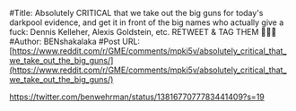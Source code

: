 #Title: Absolutely CRITICAL that we take out the big guns for today's darkpool evidence, and get it in front of the big names who actually give a fuck: Dennis Kelleher, Alexis Goldstein, etc. RETWEET & TAG THEM 📣📣📣
#Author: BENshakalaka
#Post URL: [https://www.reddit.com/r/GME/comments/mpki5v/absolutely_critical_that_we_take_out_the_big_guns/](https://www.reddit.com/r/GME/comments/mpki5v/absolutely_critical_that_we_take_out_the_big_guns/)


https://twitter.com/benwehrman/status/1381677077783441409?s=19
